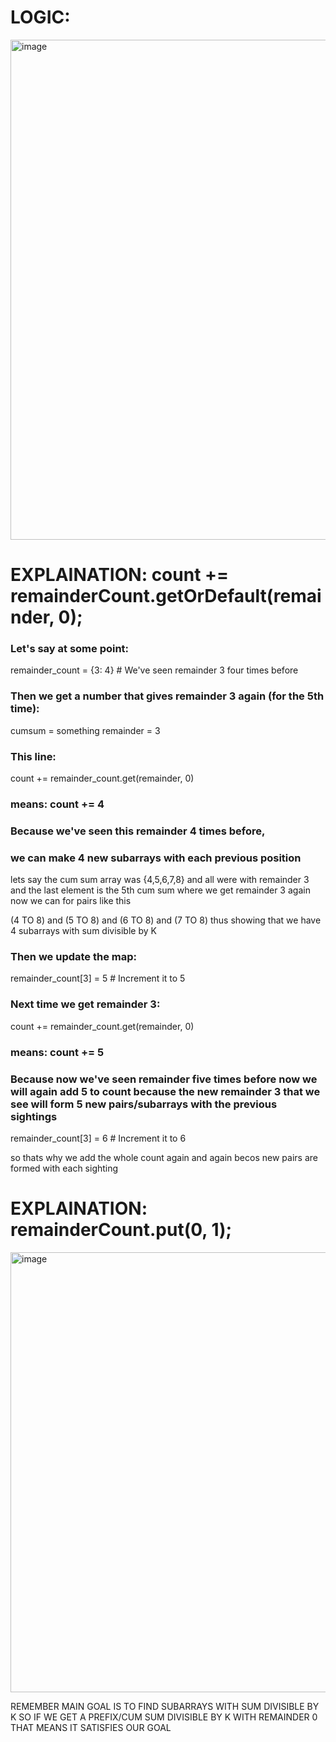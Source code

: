 # LOGIC:

<img width="800" alt="image" src="https://github.com/user-attachments/assets/1f297a04-168b-4221-8f50-82c24e1dd7f1" />





# EXPLAINATION: count += remainderCount.getOrDefault(remainder, 0);


### Let's say at some point:
remainder_count = {3: 4}  # We've seen remainder 3 four times before

### Then we get a number that gives remainder 3 again (for the 5th time):
cumsum = something
remainder = 3

### This line:
count += remainder_count.get(remainder, 0)
### means: count += 4 
### Because we've seen this remainder 4 times before, 
### we can make 4 new subarrays with each previous position

lets say the cum sum array was 
{4,5,6,7,8}
and all were with remainder 3
and the last element is the 5th cum sum where we get remainder 3 again
now we can for pairs like this

(4 TO 8) and (5 TO 8) and (6 TO 8) and (7 TO 8) thus showing that we have 4 subarrays with sum divisible by K

### Then we update the map:
remainder_count[3] = 5  # Increment it to 5

### Next time we get remainder 3:
count += remainder_count.get(remainder, 0)
### means: count += 5 
### Because now we've seen remainder  five times before now we will again add 5 to count because the new remainder 3 that we see will form 5 new pairs/subarrays with the previous sightings

remainder_count[3] = 6  # Increment it to 6

so thats why we add the whole count again and again becos new pairs are formed with each sighting


# EXPLAINATION: remainderCount.put(0, 1);
<img width="704" alt="image" src="https://github.com/user-attachments/assets/908b59e3-5107-4879-b399-d30830acda63" />

REMEMBER MAIN GOAL IS TO FIND SUBARRAYS WITH SUM DIVISIBLE BY K SO IF WE GET A PREFIX/CUM SUM DIVISIBLE BY K WITH REMAINDER 0 THAT MEANS IT SATISFIES OUR GOAL
